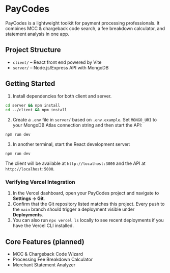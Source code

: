 # PayCodes

PayCodes is a lightweight toolkit for payment processing professionals. It combines MCC & chargeback code search, a fee breakdown calculator, and statement analysis in one app.

## Project Structure

- `client/` – React front end powered by Vite
- `server/` – Node.js/Express API with MongoDB

## Getting Started

1. Install dependencies for both client and server.

```bash
cd server && npm install
cd ../client && npm install
```

2. Create a `.env` file in `server/` based on `.env.example`. Set `MONGO_URI` to your MongoDB Atlas connection string and then start the API:

```bash
npm run dev
```

3. In another terminal, start the React development server:

```bash
npm run dev
```

The client will be available at `http://localhost:3000` and the API at `http://localhost:5000`.

### Verifying Vercel Integration

1. In the Vercel dashboard, open your PayCodes project and navigate to **Settings → Git**.
2. Confirm that the Git repository listed matches this project. Every push to the `main` branch should trigger a deployment visible under **Deployments**.
3. You can also run `npx vercel ls` locally to see recent deployments if you have the Vercel CLI installed.

## Core Features (planned)

- MCC & Chargeback Code Wizard
- Processing Fee Breakdown Calculator
- Merchant Statement Analyzer


